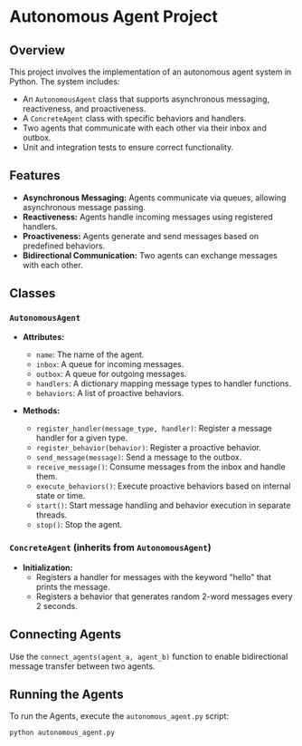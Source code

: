 # Autonomous Agent Project

## Overview

This project involves the implementation of an autonomous agent system in Python. The system includes:

- An `AutonomousAgent` class that supports asynchronous messaging, reactiveness, and proactiveness.
- A `ConcreteAgent` class with specific behaviors and handlers.
- Two agents that communicate with each other via their inbox and outbox.
- Unit and integration tests to ensure correct functionality.

## Features

- **Asynchronous Messaging:** Agents communicate via queues, allowing asynchronous message passing.
- **Reactiveness:** Agents handle incoming messages using registered handlers.
- **Proactiveness:** Agents generate and send messages based on predefined behaviors.
- **Bidirectional Communication:** Two agents can exchange messages with each other.

## Classes

### `AutonomousAgent`

- **Attributes:**
  - `name`: The name of the agent.
  - `inbox`: A queue for incoming messages.
  - `outbox`: A queue for outgoing messages.
  - `handlers`: A dictionary mapping message types to handler functions.
  - `behaviors`: A list of proactive behaviors.

- **Methods:**
  - `register_handler(message_type, handler)`: Register a message handler for a given type.
  - `register_behavior(behavior)`: Register a proactive behavior.
  - `send_message(message)`: Send a message to the outbox.
  - `receive_message()`: Consume messages from the inbox and handle them.
  - `execute_behaviors()`: Execute proactive behaviors based on internal state or time.
  - `start()`: Start message handling and behavior execution in separate threads.
  - `stop()`: Stop the agent.

### `ConcreteAgent` (inherits from `AutonomousAgent`)

- **Initialization:**
  - Registers a handler for messages with the keyword "hello" that prints the message.
  - Registers a behavior that generates random 2-word messages every 2 seconds.

## Connecting Agents

Use the `connect_agents(agent_a, agent_b)` function to enable bidirectional message transfer between two agents.

## Running the Agents

To run the Agents, execute the `autonomous_agent.py` script:

```bash
python autonomous_agent.py
